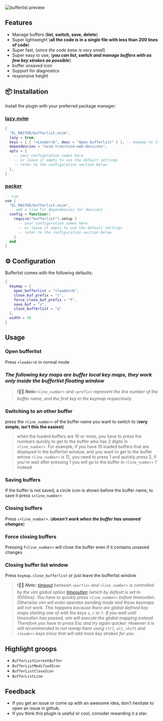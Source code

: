 ![bufferlist preview](https://i.ibb.co/zbxwrXk/Screenshot-20240920-162143-com-termux.jpg)
## Features
 - Manage buffers (**list, switch, save, delete**)
 - Super lightweight (**all the code is in a single file with less than 200 lines of code**)
 - Super fast, (*since the code base is very small*) 
 - Super easy to use, (**_you can list, switch and manage buffers with as few key strokes as possible_**)
 - buffer unsaved icon
 - Support for diagnostics
 - responsive height

## 📦 Installation

Install the plugin with your preferred package manager:

### [lazy.nvim](https://github.com/folke/lazy.nvim)

```lua
{
  "EL_MASTOR/bufferlist.nvim",
  lazy = true,
  keys = { { "<Leader>b", desc = "Open bufferlist" } }, -- keymap to load the plugin, it should be the same as keymap.open_buflist
  dependencies = "nvim-tree/nvim-web-devicons",
  opts = {
    -- your configuration comes here
    -- or leave it empty to use the default settings
    -- refer to the configuration section below
  },
}
```
### [packer](https://github.com/wbthomason/packer.nvim)

```lua
-- Lua
use {
  "EL_MASTOR/bufferlist.nvim",
  -- add a line for dependencies for devicons
  config = function()
    require("bufferlist").setup {
      -- your configuration comes here
      -- or leave it empty to use the default settings
      -- refer to the configuration section below
    }
  end
}
```


## ⚙️ Configuration

Bufferlist comes with the following defaults:

```lua
{
  keymap = {
    open_bufferlist = "<leader>b",
    close_buf_prefix = "c",
    force_close_buf_prefix = "f",
    save_buf = "s", 
    close_bufferlist = "q" 
  },
  width = 40
}
```
## Usage
### Open bufferlist
Press `<leader>b` in normal mode

### **_The following key maps are buffer local key maps, they work only inside the bufferlist floating window_**
>❗️📑📒 **_Note:_**_*`<line_number>` and `<prefix>` represent the line number of the buffer name, and the first key in the keymap respectively*_

### Switching to an other buffer
press the `<line_number>` of the buffer name you want to switch to (**very simple, isn't this the easiest**)
> when the loaded buffers are 10 or more, you have to press the numbers quickly to get to the buffer who has 2 digits in `<line_number>`.
> For example, if you have 15 loaded buffers that are displayed in the bufferlist window, and you want to get to the buffer whose `<line_number>` is 12, you need to press 1 and quickly press 2, if you're wait after pressing 1 you will go to the buffer in `<line_number>` 1 instead 

### Saving buffers
If the buffer is not saved, a circle icon is shown before the buffer name, to save it press `s<line_number>`
### Closing buffers
Press `c<line_number>`. (**_doesn't work when the buffer has unsaved changes_**)
### Force closing buffers
Pressing `f<line_number>` will close the buffer even if it contains unsaved changes
### Closing buffer list window
Press `keymap.close_bufferlist` or just leave the bufferlist window

>❗️📑📒 **_Note:_** _[timeout](https://neovim.io/doc/user/options.html#'timeout') between `<perfix>` and `<line_number>` is controlled by the vim global option [timeoutlen](https://neovim.io/doc/user/options.html#'timeoutlen') (*which by default is set to 1000ms*).
>You have to quickly press `<line_number>` before timeoutlen. Otherwise vim will enter operator pending mode and these keymaps will not work.
This happens because there are global defined key maps starting one of with the keys `s`, `c` or `f`. If you wait until timeoutlen has passed, vim will execute the global mapping instead. Therefore you have to press *Esc* and try again quicker.
However it is still recommended to not remap them using `ctrl`, `alt`, `shift` and `<leader>` keys since that will add more key strokes for you._

## Highlight groops

- `BufferListCurrentBuffer`
- `BufferListModifiedIcon`
- `BufferListCloseIcon`
- `BufferListLine`

## Feedback

- If you get an issue or come up with an awesome idea, don't hesitate to open an issue in github.
- If you think this plugin is useful or cool, consider rewarding it a star.
